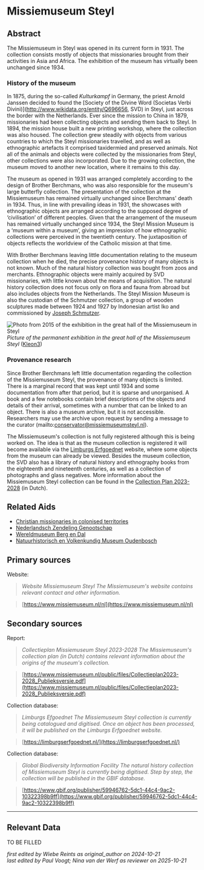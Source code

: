 
# Missiemuseum Steyl


## Abstract

The Missiemuseum in Steyl was opened in its current form in 1931. The collection consists mostly of objects that missionaries brought from their activities in Asia and Africa. The exhibition of the museum has virtually been unchanged since 1934.

### History of the museum

In 1875, during the so-called *Kulturkampf* in Germany, the priest Arnold Janssen decided to found the [Society of the Divine Word (Societas Verbi Divini)](http://www.wikidata.org/entity/Q696656, SVD) in Steyl, just across the border with the Netherlands. Ever since the mission to China in 1879, missionaries had been collecting objects and sending them back to Steyl. In 1894, the mission house built a new printing workshop, where the collection was also housed. The collection grew steadily with objects from various countries to which the Steyl missionaries travelled, and as well as ethnographic artefacts it comprised taxidermied and preserved animals. Not all of the animals and objects were collected by the missionaries from Steyl, other collections were also incorporated. Due to the growing collection, the museum moved to another new location, where it remains to this day.

The museum as opened in 1931 was arranged completely according to the design of Brother Berchmans, who was also responsible for the museum's large butterfly collection. The presentation of the collection at the Missiemuseum has remained virtually unchanged since Berchmans' death in 1934. Thus, in line with prevailing ideas in 1931, the showcases with ethnographic objects are arranged according to the supposed degree of ‘civilisation’ of different peoples. Given that the arrangement of the museum has remained virtually unchanged since 1934, the Steyl Mission Museum is a ‘museum within a museum’, giving an impression of how ethnographic collections were perceived in the twentieth century. The juxtaposition of objects reflects the worldview of the Catholic mission at that time.

With Brother Berchmans leaving little documentation relating to the museum collection when he died, the precise provenance history of many objects is not known. Much of the natural history collection was bought from zoos and merchants. Ethnographic objects were mainly acquired by SVD missionaries, with little known about the means of acquisition. The natural history collection does not focus only on flora and fauna from abroad but also includes objects from the Netherlands. The Steyl Mission Museum is also the custodian of the Schmutzer collection, a group of wooden sculptures made between 1924 and 1927 by Indonesian artist Iko and commissioned by [Joseph Schmutzer](http://www.wikidata.org/entity/Q1876872).

![Photo from 2015 of the exhibition in the great hall of the Missiemuseum in Steyl](https://upload.wikimedia.org/wikipedia/commons/9/9e/Missiemuseum_Steyl-Tegelen%2C_grote_zaal%2C_vaste_collectie_02.jpg)
_Picture of the permanent exhibition in the great hall of the Missiemuseum Steyl_ ([Kleon3](https://commons.wikimedia.org/wiki/File:Missiemuseum_Steyl-Tegelen,_grote_zaal,_vaste_collectie_02.jpg))

### Provenance research

Since Brother Berchmans left little documentation regarding the collection of the Missiemuseum Steyl, the provenance of many objects is limited. There is a marginal record that was kept until 1934 and some documentation from after that period, but it is sparse and unorganised. A book and a few notebooks contain brief descriptions of the objects and details of their arrival, sometimes with a number that can be linked to an object. There is also a museum archive, but it is not accessible. Researchers may use the archive upon request by sending a message to the curator (mailto:conservator@missiemuseumsteyl.nl). 

The Missiemuseum's collection is not fully registered although this is being worked on. The idea is that as the museum collection is registered it will become available via the [Limburgs Erfgoednet](https://limburgserfgoednet.nl/) website, where some objects from the museum can already be viewed. Besides the museum collection, the SVD also has a library of natural history and ethnography books from the eighteenth and nineteenth centuries, as well as a collection of photographs and glass negatives. More information about the Missiemuseum Steyl collection can be found in the [Collection Plan 2023-2028](https://www.missiemuseum.nl/public/files/Collectieplan2023-2028_Publieksversie.pdf) (in Dutch).


## Related Aids

 - [Christian missionaries in colonised territories](niveau2/English/ChristianMission_20240417.yml)  
 - [Nederlandsch Zendeling Genootschap](niveau3/English/NZG_20240508.yml)  
 - [Wereldmuseum Berg en Dal](niveau3/English/WMBergEnDal_20241001.yml)  
 - [Natuurhistorisch en Volkenkundig Museum Oudenbosch](niveau3/English/MOudenbosch_20250603.yml)  

## Primary sources

Website:
  > *Website Missiemuseum Steyl*
  > _The Missiemuseum's website contains relevant contact and other information._  

  > [https://www.missiemuseum.nl/nl](https://www.missiemuseum.nl/nl)

## Secondary sources

Report:
  > *Collectieplan Missiemuseum Steyl 2023-2028*
  > _The Missiemuseum's collection plan (in Dutch) contains relevant information about the origins of the museum's collection._  

  > [https://www.missiemuseum.nl/public/files/Collectieplan2023-2028_Publieksversie.pdf](https://www.missiemuseum.nl/public/files/Collectieplan2023-2028_Publieksversie.pdf)

Collection database:
  > *Limburgs Efgoednet*
  > _The Missiemuseum Steyl collection is currently being catalogued and digitised. Once an object has been processed, it will be published on the Limburgs Erfgoednet website._  

  > [https://limburgserfgoednet.nl/](https://limburgserfgoednet.nl/)

Collection database:
  > *Global Biodiversity Information Facility*
  > _The natural history collection of Missiemuseum Steyl is currently being digitised. Step by step, the collection will be published in the GBIF database._  

  > [https://www.gbif.org/publisher/59946762-5dc1-44c4-9ac2-10322398b9ff](https://www.gbif.org/publisher/59946762-5dc1-44c4-9ac2-10322398b9ff)



---
## Relevant Data 
TO BE FILLED

_first edited by Wiebe Reints as original_author on 2024-10-21_  
_last edited by Paul Voogt; Nina van der Werf as reviewer on 2025-10-21_
        